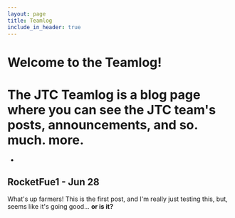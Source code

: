 ```yaml
---
layout: page
title: Teamlog
include_in_header: true
---
```

# Welcome to the Teamlog!
# The JTC Teamlog is a blog page where you can see the JTC team's posts, announcements, and so. much. more.
-
## RocketFue1 - Jun 28
What's up farmers! This is the first post, and I'm really just testing this, but, seems like it's going good... **or is it?**

